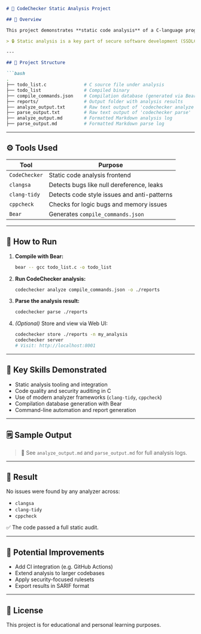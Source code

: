 ````markdown
# 🧪 CodeChecker Static Analysis Project

## 📌 Overview

This project demonstrates **static code analysis** of a C-language program (`todo_list.c`) using [**CodeChecker**](https://github.com/Ericsson/codechecker), a powerful tool built on top of Clang. The project ensures code quality, detects bugs, and verifies security issues using multiple analyzers: `clangsa`, `cppcheck`, and `clang-tidy`.

> 🔒 Static analysis is a key part of secure software development (SSDLC) and CI pipelines.

---

## 📂 Project Structure

```bash
.
├── todo_list.c              # C source file under analysis
├── todo_list                # Compiled binary
├── compile_commands.json    # Compilation database (generated via Bear)
├── reports/                 # Output folder with analysis results
├── analyze_output.txt       # Raw text output of 'codechecker analyze'
├── parse_output.txt         # Raw text output of 'codechecker parse'
├── analyze_output.md        # Formatted Markdown analysis log
├── parse_output.md          # Formatted Markdown parse log
````

---

## ⚙️ Tools Used

| Tool          | Purpose                                     |
| ------------- | ------------------------------------------- |
| `CodeChecker` | Static code analysis frontend               |
| `clangsa`     | Detects bugs like null dereference, leaks   |
| `clang-tidy`  | Detects code style issues and anti-patterns |
| `cppcheck`    | Checks for logic bugs and memory issues     |
| `Bear`        | Generates `compile_commands.json`           |

---

## 🚀 How to Run

1. **Compile with Bear:**

   ```bash
   bear -- gcc todo_list.c -o todo_list
   ```

2. **Run CodeChecker analysis:**

   ```bash
   codechecker analyze compile_commands.json -o ./reports
   ```

3. **Parse the analysis result:**

   ```bash
   codechecker parse ./reports
   ```

4. *(Optional)* Store and view via Web UI:

   ```bash
   codechecker store ./reports -n my_analysis
   codechecker server
   # Visit: http://localhost:8001
   ```

---

## 🧠 Key Skills Demonstrated

* Static analysis tooling and integration
* Code quality and security auditing in C
* Use of modern analyzer frameworks (`clang-tidy`, `cppcheck`)
* Compilation database generation with Bear
* Command-line automation and report generation

---

## 🗒️ Sample Output

> 📄 See `analyze_output.md` and `parse_output.md` for full analysis logs.

---

## 🏁 Result

No issues were found by any analyzer across:

* `clangsa`
* `clang-tidy`
* `cppcheck`

✅ The code passed a full static audit.

---

## 🔐 Potential Improvements

* Add CI integration (e.g. GitHub Actions)
* Extend analysis to larger codebases
* Apply security-focused rulesets
* Export results in SARIF format

---

## 📜 License

This project is for educational and personal learning purposes.

```


